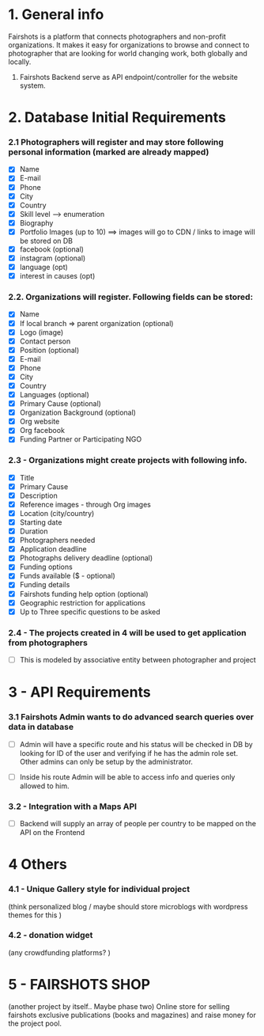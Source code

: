 # 1. General info
Fairshots is a platform that connects photographers and non-profit organizations. It makes it easy for organizations to browse and connect to photographer that are looking for world changing work, both globally and locally.

1. Fairshots Backend serve as API endpoint/controller for the website system.

# 2. Database Initial Requirements 
### 2.1 Photographers will register and may store following personal information (marked are already mapped)
- [x] Name
- [x] E-mail
- [x] Phone
- [x] City 
- [x] Country 
- [x] Skill level --> enumeration
- [x] Biography
- [x] Portfolio Images (up to 10) ==> images will go to CDN / links to image will be stored on DB
- [x] facebook  (optional)
- [x] instagram (optional)
- [x] language (opt) 
- [x] interest in causes (opt)

### 2.2. Organizations will register. Following fields can be stored:
- [x] Name
- [x] If local branch => parent organization (optional)
- [x] Logo (image)
- [x] Contact person
- [x] Position (optional)
- [x] E-mail
- [x] Phone
- [x] City
- [x] Country
- [x] Languages (optional)
- [x] Primary Cause (optional)
- [x] Organization Background (optional)
- [x] Org website
- [x] Org facebook
- [x] Funding Partner or Participating NGO

### 2.3 - Organizations might create projects with following info.

- [x] Title
- [x] Primary Cause
- [x] Description
- [x] Reference images - through Org images
- [x] Location (city/country)
- [x] Starting date
- [x] Duration
- [x] Photographers needed
- [x] Application deadline
- [x] Photographs delivery deadline (optional)
- [x] Funding options
- [x] Funds available ($ - optional)
- [x] Funding details
- [x] Fairshots funding help option (optional)
- [x] Geographic restriction for applications
- [x] Up to Three specific questions to be asked

### 2.4 - The projects created in 4 will be used to get application from photographers
- [ ] This is modeled by associative entity between photographer and project


# 3 - API Requirements

### 3.1 Fairshots Admin wants to do advanced search queries over data in database

- [ ] Admin will have a specific route and his status will be checked in DB by looking for ID of the user and verifying if he has the admin role set. Other admins can only be setup by the administrator.

- [ ] Inside his route Admin will be able to access info and queries only allowed to him.

### 3.2 - Integration with a Maps API
- [ ] Backend will supply an array of people per country to be mapped on the API on the Frontend

# 4 Others

### 4.1 - Unique Gallery style for individual project
(think personalized blog / maybe should store microblogs with wordpress themes for this )
  

### 4.2 - donation widget
(any crowdfunding platforms? )

# 5 - FAIRSHOTS SHOP
(another project by itself.. Maybe phase two)
	Online store for selling fairshots exclusive publications (books and magazines) and raise money for the project pool.
